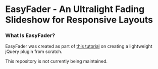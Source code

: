 # EasyFader - An Ultralight Fading Slideshow for Responsive Layouts

### What Is EasyFader?

EasyFader was created as part of [this tutorial](http://www.barrelny.com/blog/building-a-jquery-slideshow-plugin-from-scratch) on creating a lightweight jQuery plugin from scratch.

This repository is not currently being maintained.
